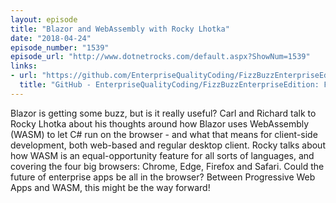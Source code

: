 ```yaml
---
layout: episode
title: "Blazor and WebAssembly with Rocky Lhotka"
date: "2018-04-24"
episode_number: "1539"
episode_url: "http://www.dotnetrocks.com/default.aspx?ShowNum=1539"
links:
- url: "https://github.com/EnterpriseQualityCoding/FizzBuzzEnterpriseEdition"
  title: "GitHub - EnterpriseQualityCoding/FizzBuzzEnterpriseEdition: FizzBuzz Enterprise Edition is a no-nonsense implementation of FizzBuzz made by serious businessmen for serious business purposes."
---
```


Blazor is getting some buzz, but is it really useful? Carl and Richard talk to Rocky Lhotka about his thoughts around how Blazor uses WebAssembly (WASM) to let C# run on the browser - and what that means for client-side development, both web-based and regular desktop client. Rocky talks about how WASM is an equal-opportunity feature for all sorts of languages, and covering the four big browsers: Chrome, Edge, Firefox and Safari. Could the future of enterprise apps be all in the browser? Between Progressive Web Apps and WASM, this might be the way forward!
